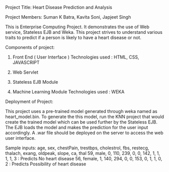 Project Title: Heart Disease Prediction and Analysis

Project Members: Suman K Batra, Kavita Soni, Japjeet Singh

This is Enterprise Computing Project. It demonstrates the use of Web service, Stateless EJB and Weka.
This project strives to understand various traits to predict if a person is likely to have a heart disease or not.

Components of project:
1. Front End ( User Interface )
   Technologies used : HTML, CSS, JAVASCRIPT
 
2. Web Servlet

3. Stateless EJB Module 

4. Machine Learning Module
   Technologies used : WEKA

Deployment of Project:

This project uses a pre-trained model generated through weka named as heart_model.bin.
To generate the this model, run the KNN project that would create the trained model which can be used further by the Stateless EJB.
The EJB loads the model and makes the prediction for the user input accordingly.
A .war file should be deployed on the server to access the web user interface.

Sample inputs:
age, sex, chestPain, trestbps, cholestrol, fbs, restecg, thalach, exang, oldpeak, slope, ca, thal
59,  male, 	 0, 		110, 		239, 	0, 		0, 		142, 	1, 		1, 		1, 	  1, 	3 : Predicts No heart disease
56,	 female, 1,			140,		294,	0,		0,		153,	0,		1,		1,	  0,	2 : Predicts Possibility of heart disease

